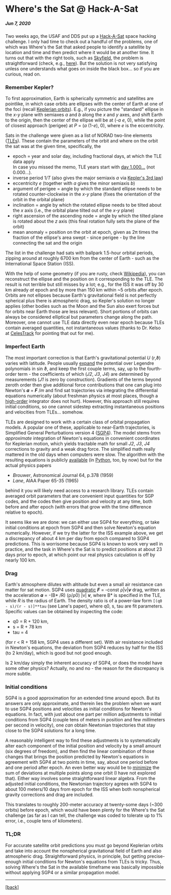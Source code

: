 # Where's the Sat @ Hack-A-Sat

##### Jun 7, 2020

Two weeks ago, the USAF and DDS put up a [Hack-A-Sat](https://www.hackasat.com/) space hacking challenge.
I only had time to check out a handful of the problems, one of which was Where's the Sat that asked people
to identify a satellite by location and time and then predict where it would be at another time. It turns out
that with the
right tools, such as [Skyfield](https://rhodesmill.org/skyfield/), the problem is straightforward 
(check, e.g., [here](https://medium.com/@pdelteil/wheres-the-sat-hack-a-sat-writeup-9a523634963b)). 
But the solution is not very satisfying unless one understands what goes on inside the black box... 
so if you are curious, read on.

### Remember Kepler?

To first approximation, Earth is spherically symmetric and satellites are pointlike, in which case orbits are
ellipses with the center of Earth at one of the foci 
(recall [Keplerian orbits](https://en.wikipedia.org/wiki/Kepler_orbit)). E.g., if you picture the "standard" 
ellipse in the *x-y* plane with 
semiaxes *a* and *b* along the *x* and *y* axes, and shift Earth to the origin, then the center of the ellipse
will be at (-*a* *e*, 0), while the point of closest approach (perigee) at *P* = (*a* (1-*e*), 0),
where *e* is the eccentricity.

Sats in the challenge were given as a list of NORAD two-line elements 
([TLEs](https://en.wikipedia.org/wiki/Two-line_element_set)). 
These contain the parameters of the orbit and where on the orbit the sat was at the given time, 
specifically, the 

* epoch = year and solar day, including fractional days, at which the TLE data apply   
  In case you missed the memo, TLE years start with [day 1.000...](https://www.celestrak.com/columns/v04n03/) 
(not 0.000...).
* inverse period 1/*T* (also gives the major semiaxis *a* via [Kepler's 3rd law](https://en.wikipedia.org/wiki/Kepler%27s_laws_of_planetary_motion#Third_law_of_Kepler))
* eccentricity *e* (together with *a* gives the minor semiaxis *b*)
* argument of perigee = angle by which the standard ellipse needs to be rotated counter-clockwise in the *x-y* 
plane (fixes the orientation of the orbit in the orbital plane)
* inclination = angle by which the rotated ellipse needs to be tilted about the *x* axis (i.e., the orbital plane 
tilted out of the *x-y* plane)
* right ascension of the ascending node = angle by which the tilted plane is rotated about the *z* axis (this 
final rotation fully sets the plane of the orbit)
* mean anomaly = position on the orbit at epoch, given as 2π times the fraction of the ellipse's area 
swept - since perigee - by the line connecting the sat and the origin

The list in the challenge had sats with ballpark 1.5-hour orbital periods,
zipping around at roughly 6700 km from the center of Earth -
such as the International Space Station (ISS).

With the help of some geometry (if you are rusty, check [Wikipedia](https://en.wikipedia.org/wiki/Kepler_orbit)),
you can reconstruct the ellipse and the position on it
corresponding to the TLE. 
The result is not terrible but still misses by a lot; e.g., for the ISS it was off
by 30 km already *at* epoch and by more than 150 km within ~5 orbits after epoch.
Orbits are not ellipses because Earth's gravitational field is not perfectly spherical plus
there is atmospheric drag, so Kepler's solution no longer applies
(other bodies such as the Moon and the Sun also exert forces but for orbits near Earth
those are less relevant).
Short portions of orbits can always be considered elliptical but parameters change along the path.
Moreover, one cannot use TLE data directly even near epoch because TLEs contain averaged quantities,
not instantaneous values 
(thanks to Dr. Kelso at [CelesTrack](https://celestrak.com/) for pointing that out for me).

### Imperfect Earth

The most important correction is that Earth's gravitational potential *U* (*r*,ϑ) 
varies with latitude. People usually [expand](https://en.wikipedia.org/wiki/Geopotential_model)
the potential over Legendre polynomials in sin ϑ,
and keep the first couple terms, say, up to the fourth-order term - the coefficients of which (*J2*, *J3*, *J4*) 
are determined by measurements (*J1* is zero by construction). Gradients of the terms beyond zeroth order 
then give additional force contributions that one can plug into 
Newton's ***a*** = ***F*** /*m* and find sat trajectories
via integrating the differential equations numerically
(about freshman physics at most places, though a 
[high-order](https://en.wikipedia.org/wiki/Runge%E2%80%93Kutta_methods)
integrator does not hurt).
However, this approach still requires initial conditions, 
so one cannot sidestep extracting instantaneous positions and velocities from TLEs... somehow.

TLEs are designed to work with a certain class of orbital propagation models. 
A popular one of these, applicable to near-Earth trajectories, is
Simplified General Perturbations version 4 ([SGP4](https://en.wikipedia.org/wiki/Simplified_perturbations_models)).
The model stems from *approximate* integration of Newton's equations 
in convenient coordinates for Keplerian motion, which yields tractable math
for small *J2*, *J3*, *J4* corrections to gravity and a weak drag force.
The simplified math really mattered in the old days when computers were slow. 
The algorithm with the resulting equations is publicly 
[available](https://www.celestrak.com/NORAD/documentation/spacetrk.pdf)
(in [Python](https://github.com/brandon-rhodes/python-sgp4), too, by now)
but for the actual physics papers 

* *Brouwer*, Astronomical Journal 64, p.378 (1959)
* *Lane*, AIAA Paper 65-35 (1965)

behind it you will likely need access to a research library. 
TLEs contain averaged orbit parameters that are convenient
input quantities for SGP codes, and the codes then give
position and velocity at any time, both before and after epoch (with errors that grow with the 
time difference relative to epoch).

It seems like we are done: we can either use SGP4 for everything,
or take initial conditions at epoch from SGP4 and then solve Newton's equation numerically.
However, if we try the latter for the ISS example above, 
we get a discrepancy of about 4 km per day from epoch compared to SGP4 predictions.
This is worrisome because SGP4 is known to work very well in practice, and 
the task in Where's the Sat is to predict positions at about 23 days prior to 
epoch, at which point our real physics calculation is off by nearly 100 km. 


### Drag

Earth's atmosphere dilutes with altitude but even a small air resistance can matter for sat motion.
SGP4 uses [quadratic](https://en.wikipedia.org/wiki/Drag_(physics)#Drag_at_high_velocity)
***F*** = -const ρ|v|***v***  drag, written as the acceleration ***a*** = -(B* /R) (ρ/ρ0) |v| ***v***,
where B* is specified in the TLE, while *R* is the radius of Earth.
The density ratio is of a power-law form `[(q0 - s)/(r - s)]**tau` (see Lane's paper), 
where q0, s, tau are fit parameters. Specific values can be obtained by inspecting the code:

* q0 = R + 120 km, 
* s = R + 78 km
* tau = 4

(for r < R + 158 km, SGP4 uses a different set).
With air resistance included in Newton's equations,
the deviation from SGP4 reduces by half for the ISS (to 2 km/day), which is good but not good enough.

Is 2 km/day simply the inherent accuracy of SGP4, or does the model have some other physics? 
Actually, no and no - the reason for the discrepancy is more subtle. 


### Initial conditions

SGP4 is a good approximation for an extended time around epoch. 
But its answers are only approximate, and 
therein lies the problem when we want to use SGP4 positions and velocities as initial conditions for 
Newton's equations. 
In fact, with just about one part per million adjustments to initial conditions 
from SGP4 (couple tens of meters in position and few *milli*meters per second in velocity),
one *can* obtain Newtonian trajectories that stay close to the SGP4 solutions for a long time.
 
A reasonably intelligent way to find these adjustments is to systematically alter each component 
of the initial position and velocity by a small amount (six degrees of freedom), 
and then find the linear combination of those changes that brings the position predicted by Newton's equations 
in agreement with SGP4 at two points in time, say, about one period before and one period after epoch. 
An even better way would be to [minimize](https://en.wikipedia.org/wiki/Least_squares) 
the sum of deviations at multiple points along one orbit
(I have not explored that).
Either way involves some straightforward linear algebra. 
From the adjusted initial conditions,
the Newtonian trajectory agrees with SGP4 to about 100 meters/10 days from epoch
for the ISS when both nonspherical gravity corrections and drag are included.

This translates to roughly 200-meter accuracy at twenty-some days (~300 orbits) before epoch, 
which would have been 
plenty for the Where's the Sat challenge
(as far as I can tell, the challenge was coded to tolerate up to 1% error, i.e.,
couple tens of kilometers).

### TL;DR

For accurate satellite orbit predictions you must go beyond Keplerian orbits and take into account the 
nonspherical gravitational field of Earth and also atmospheric drag. 
Straightforward physics, in principle, but getting precise-enough initial conditions for Newton's equations
from TLEs is tricky. 
Thus, solving Where's the Sat in the available timeframe was basically impossible 
without applying SGP4 or a similar propagation model.

---

[[back]](/)
